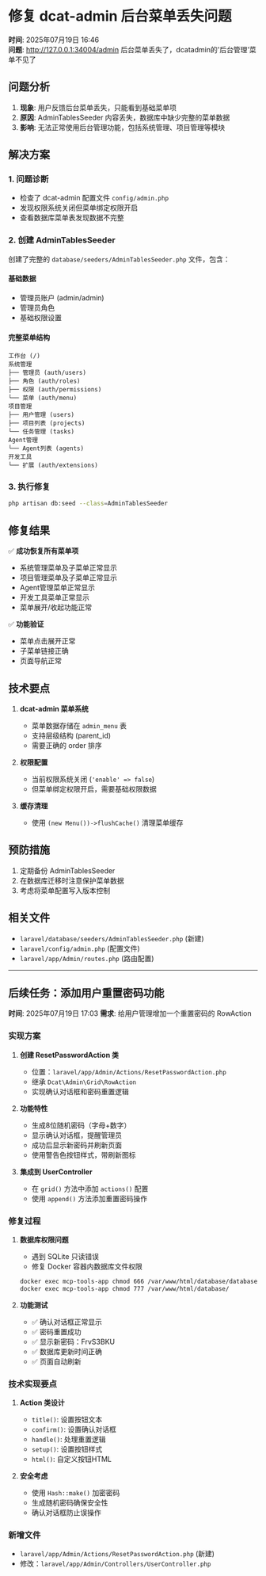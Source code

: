 # 修复 dcat-admin 后台菜单丢失问题

**时间**: 2025年07月19日 16:46  
**问题**: http://127.0.0.1:34004/admin 后台菜单丢失了，dcatadmin的'后台管理'菜单不见了

## 问题分析

1. **现象**: 用户反馈后台菜单丢失，只能看到基础菜单项
2. **原因**: AdminTablesSeeder 内容丢失，数据库中缺少完整的菜单数据
3. **影响**: 无法正常使用后台管理功能，包括系统管理、项目管理等模块

## 解决方案

### 1. 问题诊断
- 检查了 dcat-admin 配置文件 `config/admin.php`
- 发现权限系统关闭但菜单绑定权限开启
- 查看数据库菜单表发现数据不完整

### 2. 创建 AdminTablesSeeder
创建了完整的 `database/seeders/AdminTablesSeeder.php` 文件，包含：

#### 基础数据
- 管理员账户 (admin/admin)
- 管理员角色
- 基础权限设置

#### 完整菜单结构
```
工作台 (/)
系统管理
├── 管理员 (auth/users)
├── 角色 (auth/roles)  
├── 权限 (auth/permissions)
└── 菜单 (auth/menu)
项目管理
├── 用户管理 (users)
├── 项目列表 (projects)
└── 任务管理 (tasks)
Agent管理
└── Agent列表 (agents)
开发工具
└── 扩展 (auth/extensions)
```

### 3. 执行修复
```bash
php artisan db:seed --class=AdminTablesSeeder
```

## 修复结果

✅ **成功恢复所有菜单项**
- 系统管理菜单及子菜单正常显示
- 项目管理菜单及子菜单正常显示  
- Agent管理菜单正常显示
- 开发工具菜单正常显示
- 菜单展开/收起功能正常

✅ **功能验证**
- 菜单点击展开正常
- 子菜单链接正确
- 页面导航正常

## 技术要点

1. **dcat-admin 菜单系统**
   - 菜单数据存储在 `admin_menu` 表
   - 支持层级结构 (parent_id)
   - 需要正确的 order 排序

2. **权限配置**
   - 当前权限系统关闭 (`'enable' => false`)
   - 但菜单绑定权限开启，需要基础权限数据

3. **缓存清理**
   - 使用 `(new Menu())->flushCache()` 清理菜单缓存

## 预防措施

1. 定期备份 AdminTablesSeeder
2. 在数据库迁移时注意保护菜单数据
3. 考虑将菜单配置写入版本控制

## 相关文件

- `laravel/database/seeders/AdminTablesSeeder.php` (新建)
- `laravel/config/admin.php` (配置文件)
- `laravel/app/Admin/routes.php` (路由配置)

---

## 后续任务：添加用户重置密码功能

**时间**: 2025年07月19日 17:03
**需求**: 给用户管理增加一个重置密码的 RowAction

### 实现方案

1. **创建 ResetPasswordAction 类**
   - 位置：`laravel/app/Admin/Actions/ResetPasswordAction.php`
   - 继承 `Dcat\Admin\Grid\RowAction`
   - 实现确认对话框和密码重置逻辑

2. **功能特性**
   - 生成8位随机密码（字母+数字）
   - 显示确认对话框，提醒管理员
   - 成功后显示新密码并刷新页面
   - 使用警告色按钮样式，带刷新图标

3. **集成到 UserController**
   - 在 `grid()` 方法中添加 `actions()` 配置
   - 使用 `append()` 方法添加重置密码操作

### 修复过程

1. **数据库权限问题**
   - 遇到 SQLite 只读错误
   - 修复 Docker 容器内数据库文件权限
   ```bash
   docker exec mcp-tools-app chmod 666 /var/www/html/database/database.sqlite
   docker exec mcp-tools-app chmod 777 /var/www/html/database/
   ```

2. **功能测试**
   - ✅ 确认对话框正常显示
   - ✅ 密码重置成功
   - ✅ 显示新密码：FrvS3BKU
   - ✅ 数据库更新时间正确
   - ✅ 页面自动刷新

### 技术实现要点

1. **Action 类设计**
   - `title()`: 设置按钮文本
   - `confirm()`: 设置确认对话框
   - `handle()`: 处理重置逻辑
   - `setup()`: 设置按钮样式
   - `html()`: 自定义按钮HTML

2. **安全考虑**
   - 使用 `Hash::make()` 加密密码
   - 生成随机密码确保安全性
   - 确认对话框防止误操作

### 新增文件

- `laravel/app/Admin/Actions/ResetPasswordAction.php` (新建)
- 修改：`laravel/app/Admin/Controllers/UserController.php`
